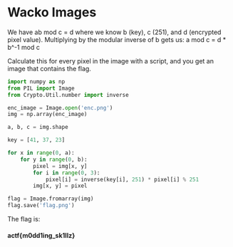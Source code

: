 # Wacko Images

We have ab mod c = d where we know b (key), c (251), and d (encrypted pixel value).
Multiplying by the modular inverse of b gets us:
a mod c = d * b^-1 mod c

Calculate this for every pixel in the image with a script, and you get an image that contains the flag.

```py
import numpy as np
from PIL import Image
from Crypto.Util.number import inverse

enc_image = Image.open('enc.png')
img = np.array(enc_image)

a, b, c = img.shape

key = [41, 37, 23]

for x in range(0, a):
    for y in range(0, b):
        pixel = img[x, y]
        for i in range(0, 3):
            pixel[i] = inverse(key[i], 251) * pixel[i] % 251
        img[x, y] = pixel

flag = Image.fromarray(img)
flag.save('flag.png')
```

The flag is:
#### actf{m0dd1ing_sk1llz}
